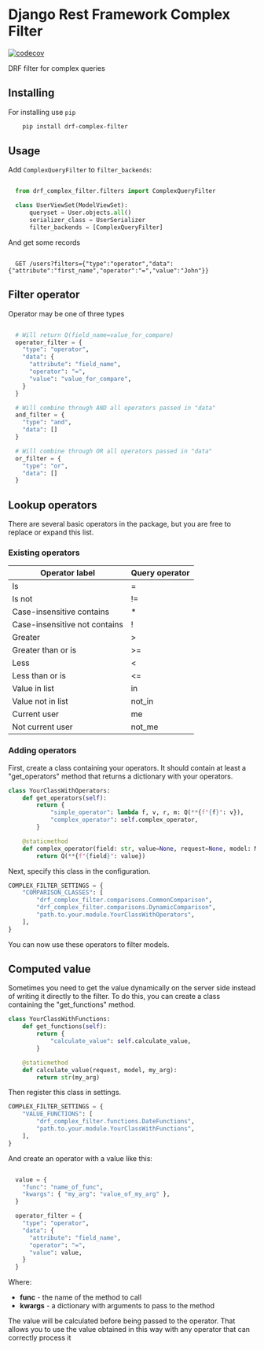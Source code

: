 # Django Rest Framework Complex Filter

[![codecov](https://codecov.io/gh/kit-oz/drf-complex-filter/branch/main/graph/badge.svg?token=B6Z1LWBXOP)](https://codecov.io/gh/kit-oz/drf-complex-filter)

DRF filter for complex queries

## Installing

For installing use ``pip``

```bash
    pip install drf-complex-filter
```

## Usage

Add ``ComplexQueryFilter`` to ``filter_backends``:

```python

  from drf_complex_filter.filters import ComplexQueryFilter

  class UserViewSet(ModelViewSet):
      queryset = User.objects.all()
      serializer_class = UserSerializer
      filter_backends = [ComplexQueryFilter]

```

And get some records

```HTTP

  GET /users?filters={"type":"operator","data":{"attribute":"first_name","operator":"=","value":"John"}}
```

## Filter operator

Operator may be one of three types

```python

  # Will return Q(field_name=value_for_compare)
  operator_filter = {
    "type": "operator",
    "data": {
      "attribute": "field_name",
      "operator": "=",
      "value": "value_for_compare",
    }
  }

  # Will combine through AND all operators passed in "data"
  and_filter = {
    "type": "and",
    "data": []
  }

  # Will combine through OR all operators passed in "data"
  or_filter = {
    "type": "or",
    "data": []
  }

```

## Lookup operators

There are several basic operators in the package, but you are free to replace or expand this list.

### Existing operators

Operator label | Query operator
-------------- | --------------
Is | =
Is not | !=
Case-insensitive contains | *
Case-insensitive not contains | !
Greater | >
Greater than or is | >=
Less | <
Less than or is | <=
Value in list | in
Value not in list | not_in
Current user | me
Not current user | not_me

### Adding operators

First, create a class containing your operators. It should contain at least a "get_operators" method that returns a dictionary with your operators.

```python
class YourClassWithOperators:
    def get_operators(self):
        return {
            "simple_operator": lambda f, v, r, m: Q(**{f"{f}": v}),
            "complex_operator": self.complex_operator,
        }

    @staticmethod
    def complex_operator(field: str, value=None, request=None, model: Model = None)
        return Q(**{f"{field}": value})
```

Next, specify this class in the configuration.

```python
COMPLEX_FILTER_SETTINGS = {
    "COMPARISON_CLASSES": [
        "drf_complex_filter.comparisons.CommonComparison",
        "drf_complex_filter.comparisons.DynamicComparison",
        "path.to.your.module.YourClassWithOperators",
    ],
}
```

You can now use these operators to filter models.

## Computed value

Sometimes you need to get the value dynamically on the server side instead of writing it directly to the filter.
To do this, you can create a class containing the "get_functions" method.

```python
class YourClassWithFunctions:
    def get_functions(self):
        return {
            "calculate_value": self.calculate_value,
        }

    @staticmethod
    def calculate_value(request, model, my_arg):
        return str(my_arg)
```

Then register this class in settings.

```python
COMPLEX_FILTER_SETTINGS = {
    "VALUE_FUNCTIONS": [
        "drf_complex_filter.functions.DateFunctions",
        "path.to.your.module.YourClassWithFunctions",
    ],
}
```

And create an operator with a value like this:

```python

  value = {
    "func": "name_of_func",
    "kwargs": { "my_arg": "value_of_my_arg" },
  }

  operator_filter = {
    "type": "operator",
    "data": {
      "attribute": "field_name",
      "operator": "=",
      "value": value,
    }
  }
```

Where:

* __func__ - the name of the method to call
* __kwargs__ - a dictionary with arguments to pass to the method

The value will be calculated before being passed to the operator. That allows you to use the value obtained in this way with any operator that can correctly process it
